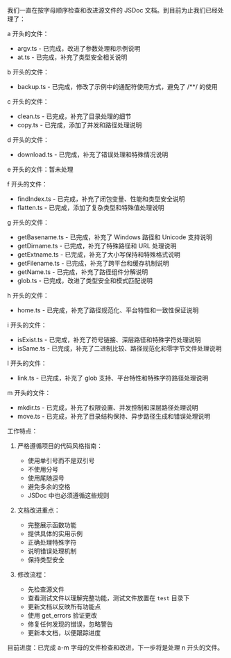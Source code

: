 我们一直在按字母顺序检查和改进源文件的 JSDoc 文档。到目前为止我们已经处理了：

a 开头的文件：
- argv.ts - 已完成，改进了参数处理和示例说明
- at.ts - 已完成，补充了类型安全相关说明

b 开头的文件：
- backup.ts - 已完成，修改了示例中的通配符使用方式，避免了 /**/ 的使用

c 开头的文件：
- clean.ts - 已完成，补充了目录处理的细节
- copy.ts - 已完成，添加了并发和路径处理说明

d 开头的文件：
- download.ts - 已完成，补充了错误处理和特殊情况说明

e 开头的文件：暂未处理

f 开头的文件：
- findIndex.ts - 已完成，补充了闭包变量、性能和类型安全说明
- flatten.ts - 已完成，添加了复杂类型和特殊值处理说明

g 开头的文件：
- getBasename.ts - 已完成，补充了 Windows 路径和 Unicode 支持说明
- getDirname.ts - 已完成，补充了特殊路径和 URL 处理说明
- getExtname.ts - 已完成，补充了大小写保持和特殊格式说明
- getFilename.ts - 已完成，补充了跨平台和缓存机制说明
- getName.ts - 已完成，补充了路径组件分解说明
- glob.ts - 已完成，改进了类型安全和模式匹配说明

h 开头的文件：
- home.ts - 已完成，补充了路径规范化、平台特性和一致性保证说明

i 开头的文件：
- isExist.ts - 已完成，补充了符号链接、深层路径和特殊字符处理说明
- isSame.ts - 已完成，补充了二进制比较、路径规范化和零字节文件处理说明

l 开头的文件：
- link.ts - 已完成，补充了 glob 支持、平台特性和特殊字符路径处理说明

m 开头的文件：
- mkdir.ts - 已完成，补充了权限设置、并发控制和深层路径处理说明
- move.ts - 已完成，补充了目录结构保持、异步路径生成和错误处理说明

工作特点：
1. 严格遵循项目的代码风格指南：
   - 使用单引号而不是双引号
   - 不使用分号
   - 使用尾随逗号
   - 避免多余的空格
   - JSDoc 中也必须遵循这些规则

2. 文档改进重点：
   - 完整展示函数功能
   - 提供具体的实用示例
   - 正确处理特殊字符
   - 说明错误处理机制
   - 保持类型安全

3. 修改流程：
   - 先检查源文件
   - 查看测试文件以理解完整功能，测试文件放置在 `test` 目录下
   - 更新文档以反映所有功能点
   - 使用 get_errors 验证更改
   - 修复任何发现的错误，忽略警告
   - 更新本文档，以便跟踪进度

目前进度：已完成 a-m 字母的文件检查和改进，下一步将是处理 n 开头的文件。